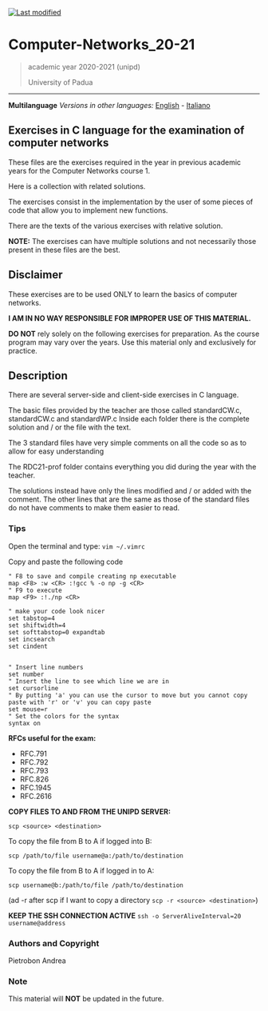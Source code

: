 [![Last modified](https://img.shields.io/badge/Last%20modified-10--Aug--2021-red)](https://github.com/Piero24/F.SW16-17)
# Computer-Networks_20-21

> academic year 2020-2021 (unipd)
> 
> University of Padua

---
**Multilanguage**
*Versions in other languages:* [English](https://github.com/Piero24/Computer-Networks_20-21/blob/main/README-EN.md) - [Italiano](https://github.com/Piero24/Computer-Networks_20-21/blob/main/README.md)


## Exercises in C language for the examination of computer networks


These files are the exercises required in the year in previous academic years for
the Computer Networks course 1.

Here is a collection with related solutions.

The exercises consist in the implementation by the user of some pieces of code
that allow you to implement new functions.

There are the texts of the various exercises with relative solution.

**NOTE:** The exercises can have multiple solutions and not necessarily those present
in these files are the best.


## Disclaimer


These exercises are to be used ONLY to learn the basics
of computer networks.


**I AM IN NO WAY RESPONSIBLE FOR IMPROPER USE OF THIS MATERIAL.**


**DO NOT** rely solely on the following exercises for preparation.
As the course program may vary over the years.
Use this material only and exclusively for practice.


## Description


There are several server-side and client-side exercises in C language.

The basic files provided by the teacher are those called standardCW.c, standardCW.c and standardWP.c
Inside each folder there is the complete solution and / or the file with the text.

The 3 standard files have very simple comments on all the code so as to allow for easy understanding

The RDC21-prof folder contains everything you did during the year with the teacher.

The solutions instead have only the lines modified and / or added with the comment.
The other lines that are the same as those of the standard files do not have comments to make them easier to read.

### Tips

Open the terminal and type: `vim ~/.vimrc`

Copy and paste the following code

```
" F8 to save and compile creating np executable                                                                                                                                           
map <F8> :w <CR> :!gcc % -o np -g <CR>
" F9 to execute
map <F9> :!./np <CR>

" make your code look nicer
set tabstop=4
set shiftwidth=4
set softtabstop=0 expandtab
set incsearch
set cindent


" Insert line numbers
set number
" Insert the line to see which line we are in
set cursorline
" By putting 'a' you can use the cursor to move but you cannot copy paste with 'r' or 'v' you can copy paste
set mouse=r
" Set the colors for the syntax
syntax on
```
**RFCs useful for the exam:**

- RFC.791
- RFC.792
- RFC.793
- RFC.826
- RFC.1945
- RFC.2616

**COPY FILES TO AND FROM THE UNIPD SERVER:**

`scp <source> <destination>`

To copy the file from B to A if logged into B:

`scp /path/to/file username@a:/path/to/destination`

To copy the file from B to A if logged in to A:

`scp username@b:/path/to/file /path/to/destination`

(ad -r after scp if I want to copy a directory `scp -r <source> <destination>`)

**KEEP THE SSH CONNECTION ACTIVE**
`ssh -o ServerAliveInterval=20 username@address`



### Authors and Copyright

Pietrobon Andrea

### Note

This material will **NOT** be updated in the future.
